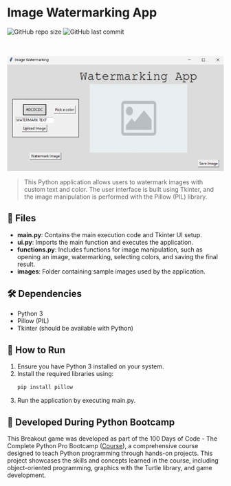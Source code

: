 # Image Watermarking App

![GitHub repo size](https://img.shields.io/github/repo-size/giovananog/image-watermarking?style=for-the-badge)
![GitHub last commit](https://img.shields.io/github/last-commit/giovananog/image-watermarking?style=for-the-badge)

<br><br>
<img src="images/interface_screenshot.png" alt="Application Interface" width="600">

> This Python application allows users to watermark images with custom text and color. The user interface is built using Tkinter, and the image manipulation is performed with the Pillow (PIL) library.

## 📂 Files

- **main.py**: Contains the main execution code and Tkinter UI setup.
- **ui.py**: Imports the main function and executes the application.
- **functions.py**: Includes functions for image manipulation, such as opening an image, watermarking, selecting colors, and saving the final result.
- **images**: Folder containing sample images used by the application.

## 🛠️ Dependencies

- Python 3
- Pillow (PIL)
- Tkinter (should be available with Python)

## 🚀 How to Run

1. Ensure you have Python 3 installed on your system.
2. Install the required libraries using:
   ```bash
   pip install pillow
   ```
3. Run the application by executing main.py.


## 🏅 Developed During Python Bootcamp

This Breakout game was developed as part of the 100 Days of Code - The Complete Python Pro Bootcamp ([Course](https://www.udemy.com/course/100-days-of-code/)), a comprehensive course designed to teach Python programming through hands-on projects. This project showcases the skills and concepts learned in the course, including object-oriented programming, graphics with the Turtle library, and game development.

